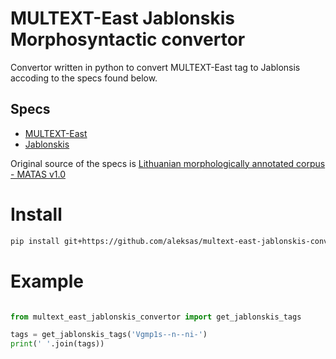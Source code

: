 # MULTEXT-East Jablonskis Morphosyntactic convertor

Convertor written in python to convert MULTEXT-East tag to Jablonsis accoding to the specs found below.

## Specs
- [MULTEXT-East](./docs/Morf_zymu_standartas_12v-EN.pdf)
- [Jablonskis](./docs/Jablonskis-tagset-EN.pdf)

Original source of the specs is [Lithuanian morphologically annotated corpus - MATAS v1.0](https://clarin.vdu.lt/xmlui/handle/20.500.11821/33)

# Install

```sh
pip install git+https://github.com/aleksas/multext-east-jablonskis-convertor.git
```

# Example

```python

from multext_east_jablonskis_convertor import get_jablonskis_tags

tags = get_jablonskis_tags('Vgmp1s--n--ni-')
print(' '.join(tags))

```
